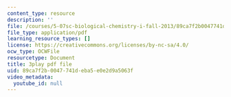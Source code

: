 ```yaml
---
content_type: resource
description: ''
file: /courses/5-07sc-biological-chemistry-i-fall-2013/89ca7f2b0047741deba5e0e2d9a5063f_zdage-Lp8m4.pdf
file_type: application/pdf
learning_resource_types: []
license: https://creativecommons.org/licenses/by-nc-sa/4.0/
ocw_type: OCWFile
resourcetype: Document
title: 3play pdf file
uid: 89ca7f2b-0047-741d-eba5-e0e2d9a5063f
video_metadata:
  youtube_id: null
---
```


